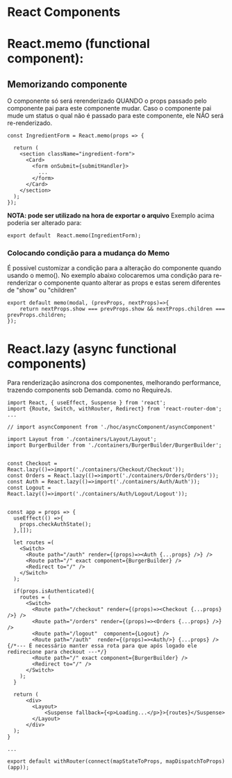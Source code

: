 # React Components

# React.memo (functional component):

## Memorizando componente

O componente só será rerenderizado QUANDO o props passado pelo componente pai para este componente mudar. Caso o componente pai mude um status o qual não é passado para este componente, ele NÃO será re-renderizado.

````
const IngredientForm = React.memo(props => {
  
  return (
    <section className="ingredient-form">
      <Card>
        <form onSubmit={submitHandler}>
          ...
        </form>
      </Card>
    </section>
  );
});
````

**NOTA: pode ser utilizado na hora de exportar o arquivo**
Exemplo acima poderia ser alterado para:
````
export default  React.memo(IngredientForm);
````

### Colocando condição para a mudança do Memo
É possivel customizar a condição para a alteração do componente quando usando o memo().
No exemplo abaixo colocaremos uma condição para re-renderizar o componente quanto alterar as props e estas serem diferentes de "show" ou "children"

````
export default memo(modal, (prevProps, nextProps)=>{
    return nextProps.show === prevProps.show && nextProps.children === prevProps.children;
});
````

# React.lazy (async functional components)
Para renderização asíncrona dos componentes, melhorando performance, trazendo components sob Demanda. como no RequireJs.

````
import React, { useEffect, Suspense } from 'react';
import {Route, Switch, withRouter, Redirect} from 'react-router-dom';
...

// import asyncComponent from './hoc/asyncComponent/asyncComponent'

import Layout from './containers/Layout/Layout';
import BurgerBuilder from './containers/BurgerBuilder/BurgerBuilder';


const Checkout = React.lazy(()=>import('./containers/Checkout/Checkout'));
const Orders = React.lazy(()=>import('./containers/Orders/Orders'));
const Auth = React.lazy(()=>import('./containers/Auth/Auth'));
const Logout = React.lazy(()=>import('./containers/Auth/Logout/Logout'));


const app = props => {
  useEffect(() =>{
    props.checkAuthState();
  },[]);

  let routes =(
    <Switch>
      <Route path="/auth" render={(props)=><Auth {...props} />} />
      <Route path="/" exact component={BurgerBuilder} />
      <Redirect to="/" />
    </Switch>
  );

  if(props.isAuthenticated){
    routes = (
      <Switch>
        <Route path="/checkout" render={(props)=><Checkout {...props} />} />
        <Route path="/orders" render={(props)=><Orders {...props} />} />
        <Route path="/logout"  component={Logout} />
        <Route path="/auth"  render={(props)=><Auth/>} {...props} /> {/*--- É necessário manter essa rota para que após logado ele redirecione para checkout ---*/}
        <Route path="/" exact component={BurgerBuilder} />
        <Redirect to="/" />
      </Switch>
    );
  }
  
  return (
      <div>
        <Layout>
            <Suspense fallback={<p>Loading...</p>}>{routes}</Suspense>
        </Layout>
      </div>
  );
}

...

export default withRouter(connect(mapStateToProps, mapDispatchToProps)(app));

````
